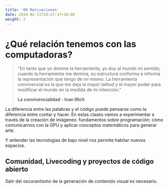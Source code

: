 ```yaml
---
title: '00 Motivaciones'
date: 2019-02-11T19:27:37+10:00
weight: 2
---
```


# ¿Qué relación tenemos con las computadoras?

>"En tanto que yo domine la herramienta, yo doy al mundo mi sentido; cuando la herramienta me domina, su estructura conforma e informa la representación que tengo de mí mismo. La herramienta convivencial es la que me deja la mayor latitud y el mayor poder para modificar el mundo en la medida de mi intención."
>
>**La convivencialidad - Ivan Illich**


La diferencia entre las palabras y el código puede pensarse como la diferencia entre contar y hacer. En estas clases vamos a experimentar a través de la creación de imágenes: fundamentos sobre programación; cómo comunicarnos con la GPU y aplicar conceptos matemáticos para generar arte.

Y entender las tecnologias de bajo nivel nos permite habitar nuevos espacios.

## Comunidad, Livecoding y proyectos de código abierto 

Salir del oscurantismo de la generación de contenido visual es necesario.

